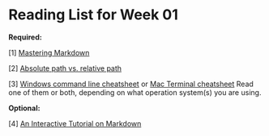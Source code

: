 # Reading List for Week 01

**Required:**

[1] [Mastering Markdown](https://guides.github.com/features/mastering-markdown/)

[2] [Absolute path vs. relative path](http://www.coffeecup.com/help/articles/absolute-vs-relative-pathslinks/)

[3] [Windows command line cheatsheet](../resource/dos_cheatsheet.jpg) or [Mac Terminal cheatsheet](../resource/terminal_cheatsheet.jpg) Read one of them or both, depending on what operation system(s) you are using.

**Optional:**

[4] [An Interactive Tutorial on Markdown](https://www.markdowntutorial.com/)
